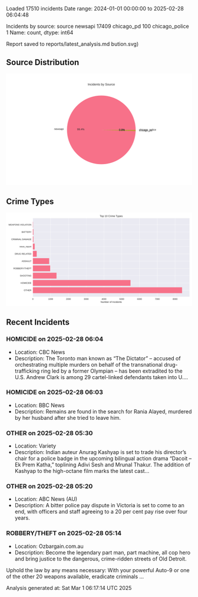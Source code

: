 
Loaded 17510 incidents
Date range: 2024-01-01 00:00:00 to 2025-02-28 06:04:48

Incidents by source:
source
newsapi           17409
chicago_pd          100
chicago_police        1
Name: count, dtype: int64

Report saved to reports/latest_analysis.md
bution.svg)

## Source Distribution
![Source Distribution](images/source_distribution.svg)

## Crime Types
![Crime Types](images/crime_types.svg)

## Recent Incidents

### HOMICIDE on 2025-02-28 06:04
- Location: CBC News
- Description: The Toronto man known as “The Dictator” – accused of orchestrating multiple murders on behalf of the transnational drug-trafficking ring led by a former Olympian – has been extradited to the U.S. Andrew Clark is among 29 cartel-linked defendants taken into U.…


### HOMICIDE on 2025-02-28 06:03
- Location: BBC News
- Description: Remains are found in the search for Rania Alayed, murdered by her husband after she tried to leave him.


### OTHER on 2025-02-28 05:30
- Location: Variety
- Description: Indian auteur Anurag Kashyap is set to trade his director’s chair for a police badge in the upcoming bilingual action drama “Dacoit – Ek Prem Katha,” toplining Adivi Sesh and Mrunal Thakur. The addition of Kashyap to the high-octane film marks the latest cast…


### OTHER on 2025-02-28 05:20
- Location: ABC News (AU)
- Description: A bitter police pay dispute in Victoria is set to come to an end, with officers and staff agreeing to a 20 per cent pay rise over four years.


### ROBBERY/THEFT on 2025-02-28 05:14
- Location: Ozbargain.com.au
- Description: Become the legendary part man, part machine, all cop hero and bring justice to the dangerous, crime-ridden streets of Old Detroit.

Uphold the law by any means necessary:
With your powerful Auto-9 or one of the other 20 weapons available, eradicate criminals …

Analysis generated at: Sat Mar  1 06:17:14 UTC 2025
